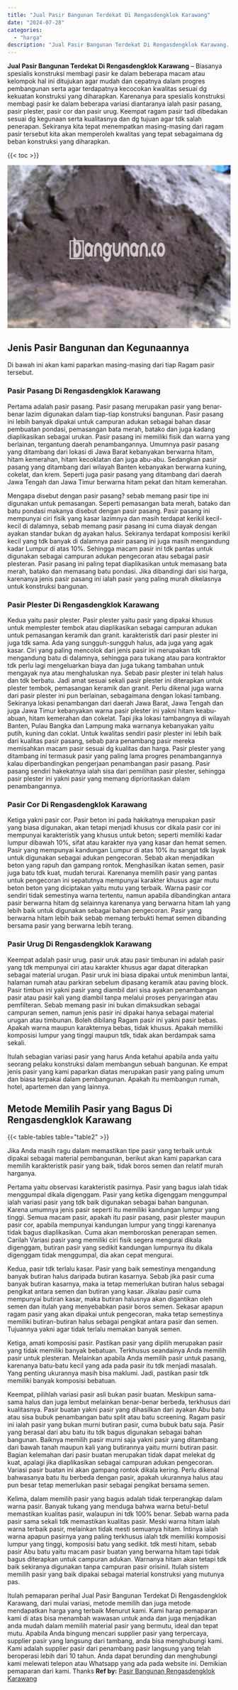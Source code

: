 ```yaml
---
title: "Jual Pasir Bangunan Terdekat Di Rengasdengklok Karawang"
date: "2024-07-28"
categories: 
  - "harga"
description: "Jual Pasir Bangunan Terdekat Di Rengasdengklok Karawang. Itulah pemaparan perihal Jual Pasir Bangunan Terdekat Di Rengasdengklok Karawang, dari mulai variasi..."
---
```


**Jual Pasir Bangunan Terdekat Di Rengasdengklok Karawang** – Biasanya spesialis konstruksi membagi pasir ke dalam beberapa macam atau kelompok hal ini ditujukan agar mudah dan cepatnya dalam progres pembangunan serta agar terdapatnya kecocokan kwalitas sesuai dg kekuatan konstruksi yang diharapkan. Karenanya para spesialis konstruksi membagi pasir ke dalam beberapa variasi diantaranya ialah pasir pasang, pasir plester, pasir cor dan pasir urug. Keempat ragam pasir tadi dibedakan sesuai dg kegunaan serta kualitasnya dan dg tujuan agar tdk salah penerapan. Sekiranya kita tepat menempatkan masing-masing dari ragam pasir tersebut kita akan memperoleh kwalitas yang tepat sebagaimana dg beban konstruksi yang diharapkan.

{{< toc >}}

![Jual Pasir Bangunan Terdekat Di Rengasdengklok Karawang](/images/jual-pasir-bangunan-69.png)

## Jenis Pasir Bangunan dan Kegunaannya

Di bawah ini akan kami paparkan masing-masing dari tiap Ragam pasir tersebut.

### Pasir Pasang Di Rengasdengklok Karawang

Pertama adalah pasir pasang. Pasir pasang merupakan pasir yang benar-benar lazim digunakan dalam tiap-tiap konstruksi bangunan. Pasir pasang ini lebih banyak dipakai untuk campuran adukan sebagai bahan dasar pembuatan pondasi, pemasangan bata merah, batako dan juga kadang diaplikasikan sebagai urukan. Pasir pasang ini memiliki fisik dan warna yang berlainan, tergantung daerah penambangannya. Umumnya pasir pasang yang ditambang dari lokasi di Jawa Barat kebanyakan berwarna hitam, hitam kemerahan, hitam kecoklatan dan juga abu-abu. Sedangkan pasir pasang yang ditambang dari wilayah Banten kebanyakan berwarna kuning, cokelat, dan krem. Seperti juga pasir pasang yang ditambang dari daerah Jawa Tengah dan Jawa Timur berwarna hitam pekat dan hitam kemerahan.

Mengapa disebut dengan pasir pasang? sebab memang pasir tipe ini digunakan untuk pemasangan. Seperti pemasangan bata merah, batako dan batu pondasi makanya disebut dengan pasir pasang. Pasir pasang ini mempunyai ciri fisik yang kasar lazimnya dan masih terdapat kerikil kecil-kecil di dalamnya, sebab memang pasir pasang ini cuma diayak dengan ayakan standar bukan dg ayakan halus. Sekiranya terdapat komposisi kerikil kecil yang tdk banyak di dalamnya pasir pasang ini juga masih mengandung kadar Lumpur di atas 10%. Sehingga macam pasir ini tdk pantas untuk digunakan sebagai campuran adukan pengecoran atau sebagai pasir plesteran. Pasir pasang ini paling tepat diaplikasikan untuk memasang bata merah, batako dan memasang batu pondasi. Jika dibandingi dari sisi harga, karenanya jenis pasir pasang ini ialah pasir yang paling murah dikelasnya untuk konstruksi bangunan.

### Pasir Plester Di Rengasdengklok Karawang

Kedua yaitu pasir plester. Pasir plester yaitu pasir yang dipakai khusus untuk memplester tembok atau diaplikasikan sebagai campuran adukan untuk pemasangan keramik dan granit. karakteristik dari pasir plester ini juga tdk sama. Ada yang sungguh-sungguh halus, ada juga yang agak kasar. Ciri yang paling mencolok dari jenis pasir ini merupakan tdk mengandung batu di dalamnya, sehingga para tukang atau para kontraktor tdk perlu lagi mengeluarkan biaya dan juga tukang tambahan untuk mengayak nya atau menghaluskan nya. Sebab pasir plester ini telah halus dan tdk berbatu. Jadi amat sesuai sekali pasir plester ini diterapkan untuk plester tembok, pemasangan keramik dan granit. Perlu dikenal juga warna dari pasir plester ini pun berlainan, sebagaimana dengan lokasi tambang. Sekiranya lokasi penambangan dari daerah Jawa Barat, Jawa Tengah dan juga Jawa Timur kebanyakan warna pasir plester ini yakni hitam keabu-abuan, hitam kemerahan dan cokelat. Tapi jika lokasi tambangnya di wilayah Banten, Pulau Bangka dan Lampung maka warnanya kebanyakan yaitu putih, kuning dan coklat. Untuk kwalitas sendiri pasir plester ini lebih baik dari kualitas pasir pasang, sebab para penambang pasir mereka memisahkan macam pasir sesuai dg kualitas dan harga. Pasir plester yang ditambang ini termasuk pasir yang paling lama progres penambangannya kalau diperbandingkan pengerjaan penambangan pasir pasang. Pasir pasang sendiri hakekatnya ialah sisa dari pemilihan pasir plester, sehingga pasir plester ini yakni pasir yang memang diprioritaskan dalam penambangannya.

### Pasir Cor Di Rengasdengklok Karawang

Ketiga yakni pasir cor. Pasir beton ini pada hakikatnya merupakan pasir yang biasa digunakan, akan tetapi menjadi khusus cor dikala pasir cor ini mempunyai karakteristik yang khusus untuk beton; seperti memiliki kadar lumpur dibawah 10%, sifat atau karakter nya yang kasar dan hemat semen. Pasir yang mempunyai kandungan Lumpur di atas 10% itu sangat tdk layak untuk digunakan sebagai adukan pengecoran. Sebab akan menjadikan beton yang rapuh dan gampang rontok. Menghasilkan ikatan semen, pasir juga batu tdk kuat, mudah terurai. Karenanya memilih pasir yang pantas untuk pengecoran ini sepatutnya mempunyai karakter khusus agar mutu beton beton yang diciptakan yaitu mutu yang terbaik. Warna pasir cor sendiri tidak semestinya warna tertentu, namun apabila dibandingkan antara pasir berwarna hitam dg selainnya karenanya yang berwarna hitam lah yang lebih baik untuk digunakan sebagai bahan pengecoran. Pasir yang berwarna hitam lebih baik sebab memang terbukti hemat semen dibanding bersama pasir yang berwarna lebih terang.

### Pasir Urug Di Rengasdengklok Karawang

Keempat adalah pasir urug. pasir uruk atau pasir timbunan ini adalah pasir yang tdk mempunyai ciri atau karakter khusus agar dapat diterapkan sebagai material urugan. Pasir uruk ini biasa dipakai untuk menimbun lantai, halaman rumah atau parkiran sebelum dipasang keramik atau paving block. Pasir timbun ini yakni pasir yang diambil dari sisa ayakan penambangan pasir atau pasir kali yang diambil tanpa melalui proses penyaringan atau pemfilteran. Sebab memang pasir ini bukan dimaksudkan sebagai campuran semen, namun jenis pasir ini dipakai hanya sebagai material urugan atau timbunan. Boleh dibilang Ragam pasir ini yakni pasir bebas. Apakah warna maupun karakternya bebas, tidak khusus. Apakah memiliki komposisi lumpur yang tinggi maupun tdk, tidak akan berdampak sama sekali.

Itulah sebagian variasi pasir yang harus Anda ketahui apabila anda yaitu seorang pelaku konstruksi dalam membangun sebuah bangunan. Ke empat jenis pasir yang kami paparkan diatas merupakan pasir yang paling umum dan biasa terpakai dalam pembangunan. Apakah itu membangun rumah, hotel, apartemen dan yang lainnya.

## Metode Memilih Pasir yang Bagus Di Rengasdengklok Karawang

{{< table-tables table="table2" >}}

Jika Anda masih ragu dalam memastikan tipe pasir yang terbaik untuk dipakai sebagai material pembangunan, berikut akan kami paparkan cara memilih karakteristik pasir yang baik, tidak boros semen dan relatif murah harganya.

Pertama yaitu observasi karakteristik pasirnya. Pasir yang bagus ialah tidak menggumpal dikala digenggam. Pasir yang ketika digenggam menggumpal ialah variasi pasir yang tdk baik digunakan sebagai bahan bangunan. Karena umumnya jenis pasir seperti itu memiliki kandungan lumpur yang tinggi. Semua macam pasir, apakah itu pasir pasang, pasir plester maupun pasir cor, apabila mempunyai kandungan lumpur yang tinggi karenanya tidak bagus diaplikasikan. Cuma akan memboroskan penerapan semen. Carilah Variasi pasir yang memiliki ciri fisik segera mengurai dikala digenggam, butiran pasir yang sedikit kandungan lumpurnya itu dikala digenggam tidak menggumpal, dia akan cepat mengurai.

Kedua, pasir tdk terlalu kasar. Pasir yang baik semestinya mengandung banyak butiran halus daripada butiran kasarnya. Sebab jika pasir cuma banyak butiran kasarnya, maka ia tetap memerlukan butiran halus sebagai pengikat antara semen dan butiran yang kasar. Jikalau pasir cuma mempunyai butiran kasar, maka butiran halusnya akan digantikan oleh semen dan itulah yang menyebabkan pasir boros semen. Sekasar apapun ragam pasir yang akan dipakai untuk pengecoran, maka tetap semestinya memiliki butiran-butiran halus sebagai pengikat antara pasir dan semen. Tujuannya yakni agar tidak terlalu memakan banyak semen.

Ketiga, amati komposisi pasir. Pastikan pasir yang dipilih merupakan pasir yang tidak memiliki banyak bebatuan. Terkhusus seandainya Anda memilih pasir untuk plesteran. Melainkan apabila Anda memilih pasir untuk pasang, karenanya batu-batu kecil yang ada pada pasir itu tdk menjadi masalah. Yang penting ukurannya masih bisa maklumi. Jadi, pastikan pasir tdk memiliki banyak komposisi bebatuan.

Keempat, pilihlah variasi pasir asli bukan pasir buatan. Meskipun sama-sama halus dan juga lembut melainkan benar-benar berbeda, terkhusus dari kualitasnya. Pasir buatan yakni pasir yang dihasilkan dari ayakan Abu batu atau sisa bubuk penambangan batu split atau batu screening. Ragam pasir ini ialah pasir yang bukan murni butiran pasir, cuma bubuk batu saja. Pasir yang berasal dari abu batu itu tdk bagus digunakan sebagai bahan bangunan. Baiknya memilih pasir murni saja yakni pasir yang ditambang dari bawah tanah maupun kali yang butirannya yaitu murni butiran pasir. Bagian kelemahan dari pasir buatan merupakan tidak dapat melekat dg kuat, apalagi jika diaplikasikan sebagai campuran adukan pengecoran. Variasi pasir buatan ini akan gampang rontok dikala kering. Perlu dikenal bahwasanya batu itu berbeda dengan pasir, apakah ukurannya halus atau pun besar tetap memerlukan pasir sebagai pengikat bersama semen.

Kelima, dalam memilih pasir yang bagus adalah tidak terperangkap dalam warna pasir. Banyak tukang yang menduga bahwa warna betul-betul memastikan kualitas pasir, walaupun ini tdk 100% benar. Sebab warna pada pasir sama sekali tdk memastikan kualitas pasir. Meski warna hitam ialah warna terbaik pasir, melainkan tidak mesti semuanya hitam. Intinya ialah warna apapun pasirnya yang paling terkhusus ialah tdk memiliki komposisi lumpur yang tinggi, komposisi batu yang sedikit. tdk mesti hitam, sebab pasir Abu batu yaitu macam pasir buatan yang berwarna hitam tapi tidak bagus diterapkan untuk campuran adukan. Warnanya hitam akan tetapi tdk baik sekiranya digunakan tanpa campuran pasir orisinil. Itulah sistem memilih pasir yang baik dipakai sebagai material konstruksi yang mutunya pas.

Itulah pemaparan perihal Jual Pasir Bangunan Terdekat Di Rengasdengklok Karawang, dari mulai variasi, metode memilih dan juga metode mendapatkan harga yang terbaik Menurut kami. Kami harap pemaparan kami di atas bisa menambah wawasan untuk anda dan juga menjadikan anda mudah dalam memilih material pasir yang bermutu, ideal dan tepat mutu. Apabila Anda bingung mencari supplier pasir yang terpercaya, supplier pasir yang langsung dari tambang, anda bisa menghubungi kami. Kami adalah supplier pasir dari penambang pasir langsung yang telah beroperasi lebih dari 10 tahun. Anda dapat berunding dan menghubungi kami melewati telepon atau Whatsapp yang ada pada website ini. Demikian pemaparan dari kami. Thanks
**Ref by:** [Pasir Bangunan Rengasdengklok Karawang](https://id.wikipedia.org/wiki/Pasir)
